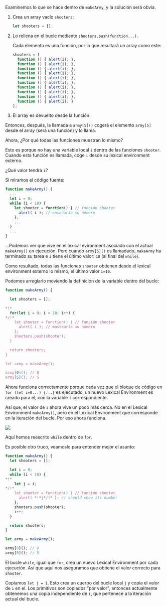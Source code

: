 
Examinemos lo que se hace dentro de `makeArmy`, y la solución será obvia.

1. Crea un array vacío `shooters`:

    ```js
    let shooters = [];
    ```
2. Lo rellena en el bucle mediante `shooters.push(function...)`.

    Cada elemento es una función, por lo que resultará un array como este:

    ```js no-beautify
    shooters = [
      function () { alert(i); },
      function () { alert(i); },
      function () { alert(i); },
      function () { alert(i); },
      function () { alert(i); },
      function () { alert(i); },
      function () { alert(i); },
      function () { alert(i); },
      function () { alert(i); },
      function () { alert(i); }
    ];
    ```

3. El array es devuelto desde la función.

Entonces, después, la llamada a `army[5]()` cogerá el elemento `army[5]` desde el array (será una función) y lo llama.

Ahora, ¿Por qué todas las funciones muestran lo mismo?

Esto es porque no hay una variable local `i` dentro de las funciones `shooter`. Cuando esta función es llamada, coge `i` desde su lexical environment externo.

¿Qué valor tendrá `i`?

Si miramos el código fuente:

```js
function makeArmy() {
  ...
  let i = 0;
  while (i < 10) {
    let shooter = function() { // función shooter
      alert( i ); // enseñaría su número
    };
    ...
  }
  ...
}
```

...Podemos ver que vive en el lexical evironment asociado con el actual `makeArmy()` en ejecución. Pero cuando `army[5]()` es llamadado, `makeArmy` ha terminado su tarea e `i` tiene el último valor: `10` (al final del `while`).

Como resultado, todas las funciones `shooter` obtienen desde el lexical environment externo lo mismo, el último valor `i=10`.

Podemos arreglarlo moviendo la definición de la variable dentro del bucle:

```js run demo
function makeArmy() {

  let shooters = [];

*!*
  for(let i = 0; i < 10; i++) {
*/!*
    let shooter = function() { // función shooter
      alert( i ); // mostraría su número
    };
    shooters.push(shooter);
  }

  return shooters;
}

let army = makeArmy();

army[0](); // 0
army[5](); // 5
```

Ahora funciona correctamente porque cada vez que el bloque de código en `for (let i=0...) {...}` es ejecutado, un nuevo Lexical Environment es creado para el, con la variable `i` correspondiente.

Así que, el valor de `i` ahora vive un poco más cerca. No en el Lexical Environment `makeArmy()`, pero en el Lexical Environment que corresponde en la iteración del bucle. Por eso ahora funciona.

![](lexenv-makearmy.svg)

Aquí hemos reescrito `while` dentro de `for`.

Es posible otro truco, veamoslo para entender mejor el asunto:

```js run
function makeArmy() {
  let shooters = [];

  let i = 0;
  while (i < 10) {
*!*
    let j = i;
*/!*
    let shooter = function() { // función shooter
      alert( *!*j*/!* ); // should show its number
    };
    shooters.push(shooter);
    i++;
  }

  return shooters;
}

let army = makeArmy();

army[0](); // 0
army[5](); // 5
```

El bucle `while`, igual que `for`, crea un nuevo Lexical Environment por cada ejecución. Así que aquí nos aseguramos que obtiene el valor correcto para `shooter`.

Copiamos `let j = i`. Esto crea un cuerpo del bucle local `j` y copia el valor de `i` en el. Los primitivos son copiados "por valor", entonces actualmente obtenemos una copia independiente de `i`, que pertenece a la iteración actual del bucle.
